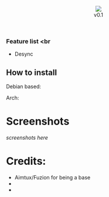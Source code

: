 <p align="center">
<img src="https://i.imgur.com/2YtOucm.png"><br>v0.1
</p> <br>

### Feature list <br

- Desync

## How to install <br>

Debian based: <br>

Arch: <br>


# Screenshots
*screenshots here*



# Credits:
- Aimtux/Fuzion for being a base
- 
- 
